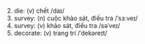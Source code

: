 2. die: (v) chết /daɪ/
3. survey: (n) cuộc khảo sát, điều tra /ˈsɜːveɪ/
4. survey: (v) khảo sát, điều tra /səˈveɪ/
6. decorate: (v) trang trí /ˈdekəreɪt/